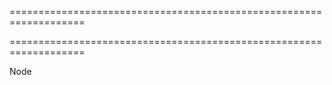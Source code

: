===================================================================
<!--hidden--><!--/hidden-->
===================================================================

<!--shortDescription-->

<!--/shortDescription-->

<!--returnType-->Node<!--/returnType-->
<!--returnDescription-->

<!--/returnDescription-->

<!--fullDescription-->

<!--/fullDescription-->